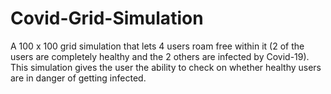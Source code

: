 # Covid-Grid-Simulation
A 100 x 100 grid simulation that lets 4 users roam free within it (2 of the users are completely healthy and the 2 others are infected by Covid-19). This simulation gives the user the ability to check on whether healthy users are in danger of getting infected.

